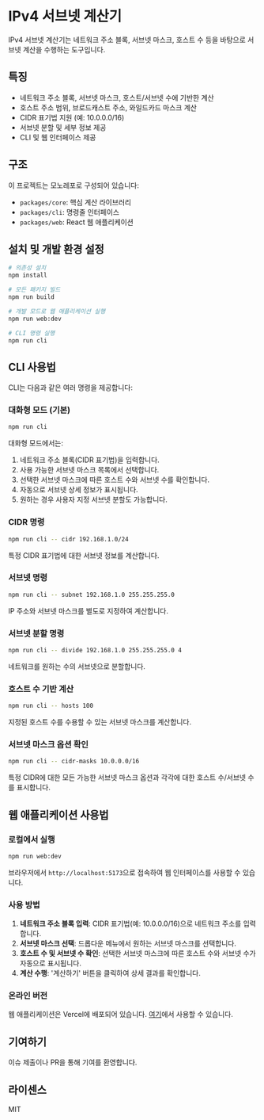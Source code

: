 # IPv4 서브넷 계산기

IPv4 서브넷 계산기는 네트워크 주소 블록, 서브넷 마스크, 호스트 수 등을 바탕으로 서브넷 계산을 수행하는 도구입니다.

## 특징

- 네트워크 주소 블록, 서브넷 마스크, 호스트/서브넷 수에 기반한 계산
- 호스트 주소 범위, 브로드캐스트 주소, 와일드카드 마스크 계산
- CIDR 표기법 지원 (예: 10.0.0.0/16)
- 서브넷 분할 및 세부 정보 제공
- CLI 및 웹 인터페이스 제공

## 구조

이 프로젝트는 모노레포로 구성되어 있습니다:

- `packages/core`: 핵심 계산 라이브러리
- `packages/cli`: 명령줄 인터페이스 
- `packages/web`: React 웹 애플리케이션

## 설치 및 개발 환경 설정

```bash
# 의존성 설치
npm install

# 모든 패키지 빌드
npm run build

# 개발 모드로 웹 애플리케이션 실행
npm run web:dev

# CLI 명령 실행
npm run cli
```

## CLI 사용법

CLI는 다음과 같은 여러 명령을 제공합니다:

### 대화형 모드 (기본)

```bash
npm run cli
```

대화형 모드에서는:
1. 네트워크 주소 블록(CIDR 표기법)을 입력합니다.
2. 사용 가능한 서브넷 마스크 목록에서 선택합니다.
3. 선택한 서브넷 마스크에 따른 호스트 수와 서브넷 수를 확인합니다.
4. 자동으로 서브넷 상세 정보가 표시됩니다.
5. 원하는 경우 사용자 지정 서브넷 분할도 가능합니다.

### CIDR 명령

```bash
npm run cli -- cidr 192.168.1.0/24
```

특정 CIDR 표기법에 대한 서브넷 정보를 계산합니다.

### 서브넷 명령

```bash
npm run cli -- subnet 192.168.1.0 255.255.255.0
```

IP 주소와 서브넷 마스크를 별도로 지정하여 계산합니다.

### 서브넷 분할 명령

```bash
npm run cli -- divide 192.168.1.0 255.255.255.0 4
```

네트워크를 원하는 수의 서브넷으로 분할합니다.

### 호스트 수 기반 계산

```bash
npm run cli -- hosts 100
```

지정된 호스트 수를 수용할 수 있는 서브넷 마스크를 계산합니다.

### 서브넷 마스크 옵션 확인

```bash
npm run cli -- cidr-masks 10.0.0.0/16
```

특정 CIDR에 대한 모든 가능한 서브넷 마스크 옵션과 각각에 대한 호스트 수/서브넷 수를 표시합니다.

## 웹 애플리케이션 사용법

### 로컬에서 실행

```bash
npm run web:dev
```

브라우저에서 `http://localhost:5173`으로 접속하여 웹 인터페이스를 사용할 수 있습니다.

### 사용 방법

1. **네트워크 주소 블록 입력**: CIDR 표기법(예: 10.0.0.0/16)으로 네트워크 주소를 입력합니다.
2. **서브넷 마스크 선택**: 드롭다운 메뉴에서 원하는 서브넷 마스크를 선택합니다.
3. **호스트 수 및 서브넷 수 확인**: 선택한 서브넷 마스크에 따른 호스트 수와 서브넷 수가 자동으로 표시됩니다.
4. **계산 수행**: '계산하기' 버튼을 클릭하여 상세 결과를 확인합니다.

### 온라인 버전

웹 애플리케이션은 Vercel에 배포되어 있습니다. [여기](https://ipv4-calc.vercel.app)에서 사용할 수 있습니다.

## 기여하기

이슈 제출이나 PR을 통해 기여를 환영합니다.

## 라이센스

MIT 